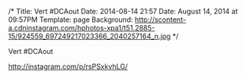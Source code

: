 /*
Title: Vert #DCAout
Date: 2014-08-14 21:57
Date: August 14, 2014 at 09:57PM
Template: page
Background: http://scontent-a.cdninstagram.com/hphotos-xpa1/t51.2885-15/924559_697249217023366_2040257164_n.jpg
*/

Vert #DCAout

http://instagram.com/p/rsPSxkvhLG/
